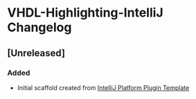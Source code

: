 <!-- Keep a Changelog guide -> https://keepachangelog.com -->

# VHDL-Highlighting-IntelliJ Changelog

## [Unreleased]
### Added
- Initial scaffold created from [IntelliJ Platform Plugin Template](https://github.com/JetBrains/intellij-platform-plugin-template)
